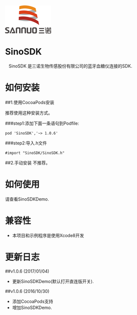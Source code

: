 
![](logo.png)

# SinoSDK

    SinoSDK 是三诺生物传感股份有限公司的蓝牙血糖仪连接的SDK.
    
# 如何安装

##1.使用CocoaPods安装

推荐使用这种安装方式。

###step1:添加下面一条语句到Podfile:
````
pod 'SinoSDK','~> 1.0.6'
````
###step2:导入.h文件
````objc
#import "SinoSDK/SinoSDK.h"
````

##2.手动安装
不推荐。

# 如何使用

请查看SinoSDKDemo.

# 兼容性
- 本项目和示例程序是使用Xcode8开发

# 更新日志
##v1.0.6 (2017/01/04)
- 更新SinoSDKDemo(默认打开直连版开关).

##v1.0.6 (2016/10/30)
- 添加CocoaPods支持
- 增加SinoSDKDemo.
